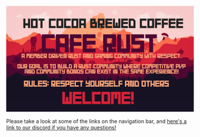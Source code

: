 ![welcome](_media/welcome.png)

Please take a look at some of the links on the navigation bar, and [here's a link to our discord if you have any questions!](https://discord.gg/yNmhraRm8M)


